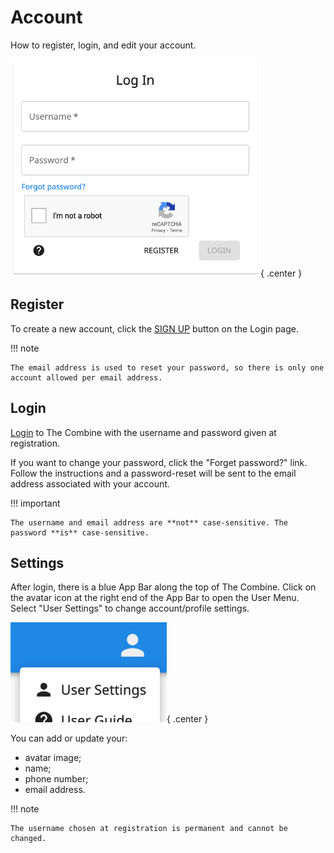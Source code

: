 # Account

How to register, login, and edit your account.

![Login](images/login.png){ .center }

## Register

To create a new account, click the [SIGN UP](../../sign-up) button on the Login page.

!!! note

    The email address is used to reset your password, so there is only one account allowed per email address.

## Login

[Login](../../login) to The Combine with the username and password given at registration.

If you want to change your password, click the "Forget password?" link. Follow the instructions and a password-reset
will be sent to the email address associated with your account.

!!! important

    The username and email address are **not** case-sensitive. The password **is** case-sensitive.

## Settings

After login, there is a blue App Bar along the top of The Combine. Click on the avatar icon at the right end of the App
Bar to open the User Menu. Select "User Settings" to change account/profile settings.

![User Menu](images/userMenu.png){ .center }

You can add or update your:

- avatar image;
- name;
- phone number;
- email address.

!!! note

    The username chosen at registration is permanent and cannot be changed.
